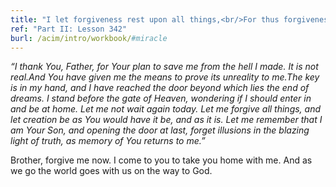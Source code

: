 ```yaml
---
title: "I let forgiveness rest upon all things,<br/>For thus forgiveness will be given me."
ref: "Part II: Lesson 342"
burl: /acim/intro/workbook/#miracle
---
```


*“I thank You, Father, for Your plan to save me from the hell I made. It
is not real.And You have given me the means to prove its unreality to
me.The key is in my hand, and I have reached the door beyond which lies
the end of dreams. I stand before the gate of Heaven, wondering if I
should enter in and be at home. Let me not wait again today. Let me
forgive all things, and let creation be as You would have it be, and as
it is. Let me remember that I am Your Son, and opening the door at last,
forget illusions in the blazing light of truth, as memory of You returns
to me.”*

Brother, forgive me now. I come to you to take you home with me. And as
we go the world goes with us on the way to God.


